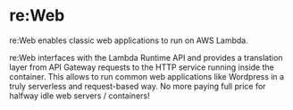 # re:Web
re:Web enables classic web applications to run on AWS Lambda.

re:Web interfaces with the Lambda Runtime API and provides a translation layer from API Gateway requests to the HTTP service running inside the container.
This allows to run common web applications like Wordpress in a truly serverless and request-based way. No more paying full price for halfway idle web
servers / containers!

<tbc>
